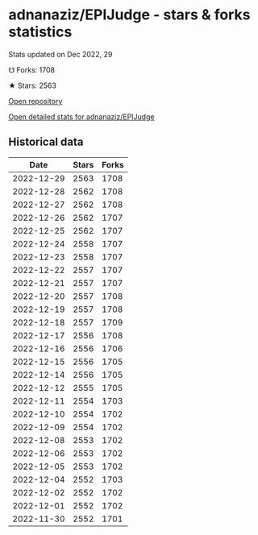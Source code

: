 # adnanaziz/EPIJudge - stars & forks statistics

Stats updated on Dec 2022, 29

☋ Forks: 1708

★ Stars: 2563

[Open repository](https://github.com/adnanaziz/EPIJudge)

[Open detailed stats for adnanaziz/EPIJudge](https://reviewgithub.com/rep/adnanaziz/EPIJudge)

## Historical data
| Date | Stars | Forks |
|------|-------|-------|
| 2022-12-29 | 2563 | 1708 | 
| 2022-12-28 | 2562 | 1708 | 
| 2022-12-27 | 2562 | 1708 | 
| 2022-12-26 | 2562 | 1707 | 
| 2022-12-25 | 2562 | 1707 | 
| 2022-12-24 | 2558 | 1707 | 
| 2022-12-23 | 2558 | 1707 | 
| 2022-12-22 | 2557 | 1707 | 
| 2022-12-21 | 2557 | 1707 | 
| 2022-12-20 | 2557 | 1708 | 
| 2022-12-19 | 2557 | 1708 | 
| 2022-12-18 | 2557 | 1709 | 
| 2022-12-17 | 2556 | 1708 | 
| 2022-12-16 | 2556 | 1706 | 
| 2022-12-15 | 2556 | 1705 | 
| 2022-12-14 | 2556 | 1705 | 
| 2022-12-12 | 2555 | 1705 | 
| 2022-12-11 | 2554 | 1703 | 
| 2022-12-10 | 2554 | 1702 | 
| 2022-12-09 | 2554 | 1702 | 
| 2022-12-08 | 2553 | 1702 | 
| 2022-12-06 | 2553 | 1702 | 
| 2022-12-05 | 2553 | 1702 | 
| 2022-12-04 | 2552 | 1703 | 
| 2022-12-02 | 2552 | 1702 | 
| 2022-12-01 | 2552 | 1702 | 
| 2022-11-30 | 2552 | 1701 | 

